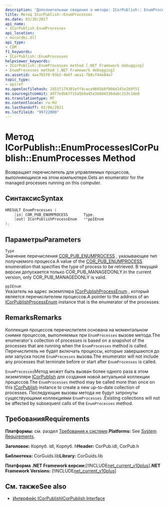 ```yaml
---
description: 'Дополнительные сведения о методе: ICorPublish:: EnumProcesses'
title: Метод ICorPublish::EnumProcesses
ms.date: 03/30/2017
api_name:
- ICorPublish.EnumProcesses
api_location:
- mscordbi.dll
api_type:
- COM
f1_keywords:
- ICorPublish::EnumProcesses
helpviewer_keywords:
- ICorPublish::EnumProcesses method [.NET Framework debugging]
- EnumProcesses method [.NET Framework debugging]
ms.assetid: 4ae765f0-93b2-4b6f-aea1-7b0cf44e04a7
topic_type:
- apiref
ms.openlocfilehash: 2451f179301eff4caca966568f966d145e269f51
ms.sourcegitcommit: ddf7edb67715a5b9a45e3dd44536dabc153c1de0
ms.translationtype: MT
ms.contentlocale: ru-RU
ms.lasthandoff: 02/06/2021
ms.locfileid: "99722000"
---
```

# <a name="icorpublishenumprocesses-method"></a><span data-ttu-id="be9a3-103">Метод ICorPublish::EnumProcesses</span><span class="sxs-lookup"><span data-stu-id="be9a3-103">ICorPublish::EnumProcesses Method</span></span>

<span data-ttu-id="be9a3-104">Возвращает перечислитель для управляемых процессов, выполняющихся на этом компьютере.</span><span class="sxs-lookup"><span data-stu-id="be9a3-104">Gets an enumerator for the managed processes running on this computer.</span></span>  
  
## <a name="syntax"></a><span data-ttu-id="be9a3-105">Синтаксис</span><span class="sxs-lookup"><span data-stu-id="be9a3-105">Syntax</span></span>  
  
```cpp  
HRESULT EnumProcesses (  
    [in] COR_PUB_ENUMPROCESS       Type,  
    [out] ICorPublishProcessEnum   **ppIEnum  
);  
```  
  
## <a name="parameters"></a><span data-ttu-id="be9a3-106">Параметры</span><span class="sxs-lookup"><span data-stu-id="be9a3-106">Parameters</span></span>  

 `Type`  
 <span data-ttu-id="be9a3-107">Значение перечисления [COR_PUB_ENUMPROCESS](cor-pub-enumprocess-enumeration.md) , указывающее тип получаемого процесса.</span><span class="sxs-lookup"><span data-stu-id="be9a3-107">A value of the [COR_PUB_ENUMPROCESS](cor-pub-enumprocess-enumeration.md) enumeration that specifies the type of process to be retrieved.</span></span> <span data-ttu-id="be9a3-108">В текущей версии допускается только COR_PUB_MANAGEDONLY.</span><span class="sxs-lookup"><span data-stu-id="be9a3-108">In the current version, only COR_PUB_MANAGEDONLY is valid.</span></span>  
  
 `ppIEnum`  
 <span data-ttu-id="be9a3-109">Указатель на адрес экземпляра [ICorPublishProcessEnum](icorpublishprocessenum-interface.md) , который является перечислителем процессов.</span><span class="sxs-lookup"><span data-stu-id="be9a3-109">A pointer to the address of an [ICorPublishProcessEnum](icorpublishprocessenum-interface.md) instance that is the enumerator of the processes.</span></span>  
  
## <a name="remarks"></a><span data-ttu-id="be9a3-110">Remarks</span><span class="sxs-lookup"><span data-stu-id="be9a3-110">Remarks</span></span>  

 <span data-ttu-id="be9a3-111">Коллекция процессов перечислителя основана на моментальном снимке процессов, выполняемых при `EnumProcesses` вызове метода.</span><span class="sxs-lookup"><span data-stu-id="be9a3-111">The enumerator's collection of processes is based on a snapshot of the processes that are running when the `EnumProcesses` method is called.</span></span> <span data-ttu-id="be9a3-112">Перечислитель не будет включать процессы, которые завершаются до или запуска после `EnumProcesses` вызова.</span><span class="sxs-lookup"><span data-stu-id="be9a3-112">The enumerator will not include any processes that terminate before or start after `EnumProcesses` is called.</span></span>  
  
 <span data-ttu-id="be9a3-113">`EnumProcesses`Метод может быть вызван более одного раза в этом экземпляре [ICorPublish](icorpublish-interface.md) для создания новой актуальной коллекции процессов.</span><span class="sxs-lookup"><span data-stu-id="be9a3-113">The `EnumProcesses` method may be called more than once on this [ICorPublish](icorpublish-interface.md) instance to create a new up-to-date collection of processes.</span></span> <span data-ttu-id="be9a3-114">Последующие вызовы метода не будут затронуты существующими коллекциями `EnumProcesses` .</span><span class="sxs-lookup"><span data-stu-id="be9a3-114">Existing collections will not be affected by subsequent calls of the `EnumProcesses` method.</span></span>  
  
## <a name="requirements"></a><span data-ttu-id="be9a3-115">Требования</span><span class="sxs-lookup"><span data-stu-id="be9a3-115">Requirements</span></span>  

 <span data-ttu-id="be9a3-116">**Платформы:** см. раздел [Требования к системе](../../get-started/system-requirements.md).</span><span class="sxs-lookup"><span data-stu-id="be9a3-116">**Platforms:** See [System Requirements](../../get-started/system-requirements.md).</span></span>  
  
 <span data-ttu-id="be9a3-117">**Заголовок:** Корпуб. idl, Корпуб. h</span><span class="sxs-lookup"><span data-stu-id="be9a3-117">**Header:** CorPub.idl, CorPub.h</span></span>  
  
 <span data-ttu-id="be9a3-118">**Библиотека:** CorGuids.lib</span><span class="sxs-lookup"><span data-stu-id="be9a3-118">**Library:** CorGuids.lib</span></span>  
  
 <span data-ttu-id="be9a3-119">**Платформа .NET Framework версии:**[!INCLUDE[net_current_v10plus](../../../../includes/net-current-v10plus-md.md)]</span><span class="sxs-lookup"><span data-stu-id="be9a3-119">**.NET Framework Versions:** [!INCLUDE[net_current_v10plus](../../../../includes/net-current-v10plus-md.md)]</span></span>  
  
## <a name="see-also"></a><span data-ttu-id="be9a3-120">См. также</span><span class="sxs-lookup"><span data-stu-id="be9a3-120">See also</span></span>

- [<span data-ttu-id="be9a3-121">Интерфейс ICorPublish</span><span class="sxs-lookup"><span data-stu-id="be9a3-121">ICorPublish Interface</span></span>](icorpublish-interface.md)
